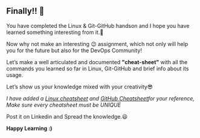 ## Finally!! 🎉
You have completed the Linux & Git-GitHub handson and I hope you have learned something interesting from it.🙌

Now why not make an interesting 😉 assignment, which  not only will help you for the future but also for the DevOps Community!

Let’s make a well articulated and documented **"cheat-sheet"** with all the commands you learned so far in Linux, Git-GitHub and brief info about its usage.

Let’s  show us your knowledge mixed with your creativity😎

*I have added a [Linux cheatsheet](https://www.linuxtrainingacademy.com/wp-content/uploads/2016/12/LinuxCommandLineCheatSheet.pdf) and [GitHub Cheatsheet](https://education.github.com/git-cheat-sheet-education.pdf)for your reference, Make sure every cheatsheet must be UNIQUE*

Post it on Linkedin and Spread the knowledge.😃 

**Happy Learning :)** 